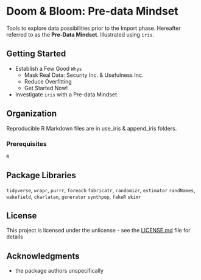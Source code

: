 # Doom & Bloom: Pre-data Mindset

Tools to explore data possibilities prior to the Import phase. Hereafter referred to as the __Pre-Data Mindset__. Illustrated using `iris`.

## Getting Started

 * Establish a Few Good `Whys`
    + Mask Real Data: Security Inc. & Usefulness Inc.
    + Reduce Overfitting
    + Get Started Now!
 * Investigate `iris` with a Pre-data Mindset

## Organization

Reproducible R Markdown files are in use_iris & append_iris folders.

### Prerequisites

`R`

## Package Libraries

`tidyverse`, `wrapr`, `purrr`, `foreach`
`fabricatr`, `randomizr`, `estimator`
`randNames`, `wakefield`, `charlatan`, `generator`
`synthpop`, `fakeR`
`skimr`

## License

This project is licensed under the unlicense - see the [LICENSE.md](LICENSE.md) file for details

## Acknowledgments

* the package authors unspecifically



